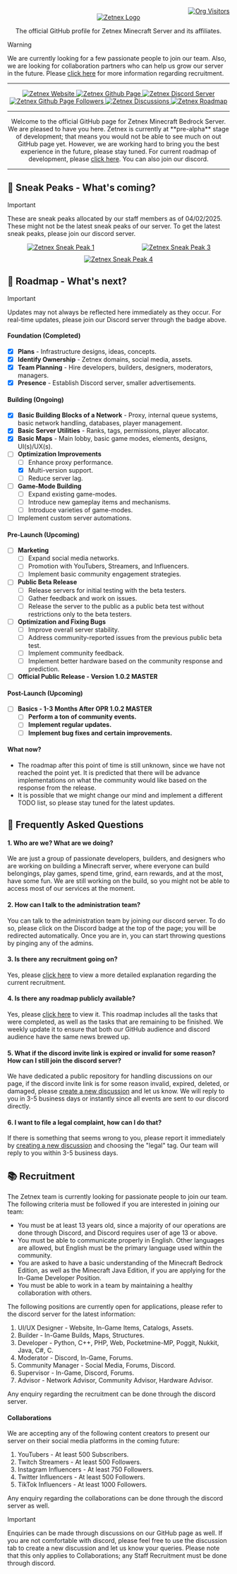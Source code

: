 <div style="position: relative; width: 100%;">
  <a href="https://github.com/zetnex" 
     style="position: absolute; top: 0; right: 0;">
    <img src="https://komarev.com/ghpvc/?username=zetnex&label=Visitors&color=0e75b6&style=flat&color=50c878" 
         alt="Org Visitors">
  </a>
</div>

<p align="center">
  <a href="https://github.com/zetnex">
    <img src="/static/logo.png" alt="Zetnex Logo" style="max-width:100%; height:auto;">
  </a>
</p>
<p align="center">
  The official GitHub profile for Zetnex Minecraft Server and its affiliates.
</p>

> [!WARNING]
> We are currently looking for a few passionate people to join our team.
> Also, we are looking for collaboration partners who can help us grow our server in the future.
> Please [click here](https://github.com/zetnex#-recruitment) for more information regarding recruitment.

----------------------

<p align="center">
  <a href="https://zetnex.net" target="_blank">
    <img src="https://img.shields.io/badge/Zetnex-Website-blue?style=flat&color=%23009B77&link=https%3A%2F%2Fzetnex.net" alt="Zetnex Website">
  </a>
  <a href="https://github.com/zetnex">
    <img src="https://img.shields.io/badge/Zetnex-GitHub-blue?style=flat&logo=github&logoColor=black&link=https%3A%2F%2Fgithub.com%2Fzetnex" alt="Zetnex Github Page">
  </a>
  <a href="https://discord.gg/WGvjS7TN7Y" target="_blank">
    <img src="https://img.shields.io/discord/1278271829311754250?style=flat&logo=discord&logoColor=5865f2&label=Discord&link=https%3A%2F%2Fdiscord.gg%2FWGvjS7TN7Y" alt="Zetnex Discord Server">
  </a>
  <a href="https://github.com/zetnex">
    <img src="https://img.shields.io/github/followers/zetnex?style=flat&logo=github&label=Followers&link=https%3A%2F%2Fgithub.com%2Fzetnex" alt="Zetnex Github Page Followers">
  </a>
  <a href="https://github.com/orgs/zetnex/discussions" target="_blank">
    <img src="https://img.shields.io/badge/Zetnex-Dicussions-white?style=flat&color=%23cb553f&logo=linuxcontainers&logoColor=green&link=https%3A%2F%2Fgithub.com%2Forgs%2Fzetnex%2Fdiscussions" alt="Zetnex Discussions">
  </a>  
  <a href="https://github.com/zetnex#-roadmap---whats-next" target="_blank">
    <img src="https://img.shields.io/badge/Zetnex-Roadmap-white?logo=roadmapdotsh&logoColor=orange&link=https%3A%2F%2Fgithub.com%2Fzetnex%23-roadmap---whats--next" alt="Zetnex Roadmap">
  </a>
</p>

----------------------

<p align="center">
Welcome to the official GitHub page for Zetnex Minecraft Bedrock Server. We are pleased to have you here.
Zetnex is currently at **pre-alpha** stage of development; that means you would not be able to see much on out GitHub 
page yet. However, we are working hard to bring you the best experience in the future, please stay tuned. For current roadmap of
development, please <a href="https://github.com/zetnex#-roadmap---whats-next">click here</a>. You can also join our discord.
</p>

----------------------

## 👀 Sneak Peaks - What's coming?

> [!IMPORTANT]
> These are sneak peaks allocated by our staff members as of 04/02/2025. These might not be the latest sneak peaks of our server.
> To get the latest sneak peaks, please join our discord server.

<div style="display: flex; justify-content: space-between; flex-wrap: wrap; gap: 10px; text-align: center;">
  <a href="https://github.com/zetnex" style="flex: 1 1 48%; max-width: 48%;">
    <img src="/static/sneak_peak_car_map.png" alt="Zetnex Sneak Peak 1" style="max-width: 100%; height: auto;">
  </a>
  <a href="https://github.com/zetnex" style="flex: 1 1 48%; max-width: 48%;">
    <img src="/static/sneak_peak_classroom.png" alt="Zetnex Sneak Peak 3" style="max-width: 100%; height: auto;">
  </a>
  <a href="https://github.com/zetnex" style="flex: 1 1 50%; max-width: 100%;">
    <img src="/static/sneak_peak_monument.png" alt="Zetnex Sneak Peak 4" style="max-width: 80%; height: auto;">
  </a>
</div>

## 📑 Roadmap - What's next?

> [!IMPORTANT]
> Updates may not always be reflected here immediately as they occur.
> For real-time updates, please join our Discord server through the badge above.

#### Foundation (Completed)

- [x] **Plans** - Infrastructure designs, ideas, concepts.
- [x] **Identify Ownership** - Zetnex domains, social media, assets.
- [x] **Team Planning** - Hire developers, builders, designers, moderators, managers.
- [x] **Presence** - Establish Discord server, smaller advertisements.

#### Building (Ongoing)

- [x] **Basic Building Blocks of a Network** - Proxy, internal queue systems, basic network handling, databases, player
  management.
- [x] **Basic Server Utilities** - Ranks, tags, permissions, player allocator.
- [x] **Basic Maps** - Main lobby, basic game modes, elements, designs, UI(s)/UX(s).
- [ ] **Optimization Improvements**
    - [ ] Enhance proxy performance.
    - [x] Multi-version support.
    - [ ] Reduce server lag.
- [ ] **Game-Mode Building**
    - [ ] Expand existing game-modes.
    - [ ] Introduce new gameplay items and mechanisms.
    - [ ] Introduce varieties of game-modes.
- [ ] Implement custom server automations.

#### Pre-Launch (Upcoming)

- [ ] **Marketing**
    - [ ] Expand social media networks.
    - [ ] Promotion with YouTubers, Streamers, and Influencers.
    - [ ] Implement basic community engagement strategies.
- [ ] **Public Beta Release**
    - [ ] Release servers for initial testing with the beta testers.
    - [ ] Gather feedback and work on issues.
    - [ ] Release the server to the public as a public beta test without restrictions only to the beta testers.
- [ ] **Optimization and Fixing Bugs**
    - [ ] Improve overall server stability.
    - [ ] Address community-reported issues from the previous public beta test.
    - [ ] Implement community feedback.
    - [ ] Implement better hardware based on the community response and prediction.
- [ ] **Official Public Release - Version 1.0.2 MASTER**

#### Post-Launch (Upcoming)

- [ ] **Basics - 1-3 Months After OPR 1.0.2 MASTER**
    - [ ] **Perform a ton of community events.**
    - [ ] **Implement regular updates.**
    - [ ] **Implement bug fixes and certain improvements.**

#### What now?

- The roadmap after this point of time is still unknown, since we have not reached the point yet. It is predicted that
  there will be advance implementations on what the community would like based on the response from the release.
- It is possible that we might change our mind and implement a different TODO list, so please stay tuned for the latest
  updates.

## 📙 Frequently Asked Questions

#### 1. Who are we? What are we doing?

We are just a group of passionate developers, builders, and designers who are working on building a Minecraft server,
where everyone can build belongings, play games, spend time, grind, earn rewards, and at the most, have some fun.
We are still working on the build, so you might not be able to access most of our services at the moment.

#### 2. How can I talk to the administration team?

You can talk to the administration team by joining our discord server. To do so, please click on the Discord badge at
the top
of the page; you will be redirected automatically. Once you are in, you can start throwing questions by pinging any of
the admins.

#### 3. Is there any recruitment going on?

Yes, please [click here](https://github.com/zetnex#-recruitment) to view a more detailed explanation regarding the
current recruitment.

#### 4. Is there any roadmap publicly available?

Yes, please [click here](https://github.com/zetnex#-roadmap---whats--next) to view it. This roadmap includes all the
tasks that were
completed, as well as the tasks that are remaining to be finished. We weekly update it to ensure that both our GitHub
audience and
discord audience have the same news brewed up.

#### 5. What if the discord invite link is expired or invalid for some reason? How can I still join the discord server?

We have dedicated a public repository for handling discussions on our page, if the discord invite link is for some
reason
invalid, expired, deleted, or damaged, please [create a new discussion](https://github.com/orgs/zetnex/discussions) and
let us know.
We will reply to you in 3-5 business days or instantly since all events are sent to our discord directly.

#### 6. I want to file a legal complaint, how can I do that?

If there is something that seems wrong to you, please report it immediately
by [creating a new discussion](https://github.com/orgs/zetnex/discussions) and choosing
the "legal" tag. Our team will reply to you within 3-5 business days.

## 📚 Recruitment

The Zetnex team is currently looking for passionate people to join our team. The following criteria must be followed if
you are interested in joining our team:

- You must be at least 13 years old, since a majority of our operations are done through Discord, and Discord requires
  user of age 13 or above.
- You must be able to communicate properly in English. Other languages are allowed, but English must be the primary
  language used within the community.
- You are asked to have a basic understanding of the Minecraft Bedrock Edition, as well as the Minecraft Java Edition,
  if you are applying for the In-Game Developer Position.
- You must be able to work in a team by maintaining a healthy collaboration with others.

The following positions are currently open for applications, please refer to the discord server for the latest
information:

1. UI/UX Designer - Website, In-Game Items, Catalogs, Assets.
2. Builder - In-Game Builds, Maps, Structures.
3. Developer - Python, C++, PHP, Web, Pocketmine-MP, Poggit, Nukkit, Java, C#, C.
4. Moderator - Discord, In-Game, Forums.
5. Community Manager - Social Media, Forums, Discord.
6. Supervisor - In-Game, Discord, Forums.
7. Advisor - Network Advisor, Community Advisor, Hardware Advisor.

Any enquiry regarding the recruitment can be done through the discord server.

#### Collaborations

We are accepting any of the following content creators to present our server
on their social media platforms in the coming future:

1. YouTubers - At least 500 Subscribers.
2. Twitch Streamers - At least 500 Followers.
3. Instagram Influencers - At least 750 Followers.
4. Twitter Influencers - At least 500 Followers.
5. TikTok Influencers - At least 1000 Followers.

Any enquiry regarding the collaborations can be done through the discord server as well.

> [!IMPORTANT]
> Enquiries can be made through discussions on our GitHub page as well. If you are not comfortable with discord, please
> feel free to use the discussion tab
> to create a new discussion and let us know your queries. Please note that this only applies to Collaborations; any
> Staff Recruitment must be done through discord.